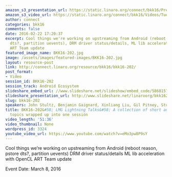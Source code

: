 ```yaml
---
amazon_s3_presentation_url: https://static.linaro.org/connect/bkk16/Presentations/Tuesday/BKK16-202.pdf
amazon_s3_video_url: https://static.linaro.org/connect/bkk16/Videos/Tuesday/BKK16-202%20LMG%20Lightning%20Talks.mp4
author: connect
categories: bkk16
comments: false
date: 2016-02-22 17:20:37
excerpt: Cool things we're working on upstreaming from Android (reboot reason, pstore
  dts?, partition uevents), DRM driver status/details, ML lib acceleration with OpenCL,
  ART Team update
featured_image_name: BKK16-202.jpg
image: /assets/images/featured-images/BKK16-202.jpg
layout: resource-post
link: http://connect.linaro.org/resource/bkk16/bkk16-202/
post_format:
- Video
session_id: BKK16-202
session_track: Android Ecosystem
slideshare_embed_url: //www.slideshare.net/slideshow/embed_code/58681576
slideshare_presentation_url: http://www.slideshare.net/linaroorg/bkk16202-lmg-lightning-talks-a-collection-of-short-and-interesting-topics-wrapped-up-into-one-session
slug: bkk16-202
speakers: John Stultz, Benjamin Gaignard, Xinliang Liu, Gil Pitney, Stuart Monteith
title: BKK16-202&#58; LMG Lightning Talks&#58; A collection of short and interesting
  topics wrapped up into one session
video_length: '51:36'
video_thumbnail: None
wordpress_id: 3324
youtube_video_url: https://www.youtube.com/watch?v=eMo3pw8P9sY
---
```


Cool things we’re working on upstreaming from Android (reboot reason, pstore dts?, partition uevents) DRM driver status/details ML lib acceleration with OpenCL ART Team update

Event Date: March 8, 2016